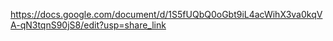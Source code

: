 https://docs.google.com/document/d/1S5fUQbQ0oGbt9iL4acWihX3va0kqVA-qN3tqnS90jS8/edit?usp=share_link

